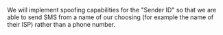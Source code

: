 We will implement spoofing capabilities for the "Sender ID" so that we are able to send SMS from a name of our choosing (for example the name of their ISP) rather than a phone number.
